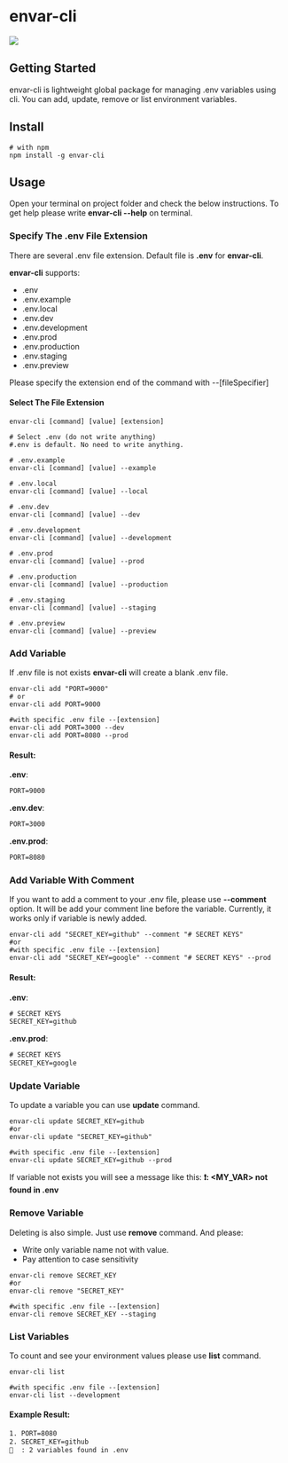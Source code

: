 # envar-cli
![](https://img.shields.io/github/issues/kodcanlisi/envar-cli)

## Getting Started
envar-cli is lightweight global package for managing .env variables using cli. 
You can add, update, remove or list environment variables.

## Install
``` shell
# with npm
npm install -g envar-cli
```

## Usage
Open your terminal on project folder and check the below instructions. To get help please write **envar-cli --help** on terminal.

### Specify The .env File Extension
There are several .env file extension. 
Default file is **.env** for **envar-cli**.

 **envar-cli** supports:
* .env
* .env.example
* .env.local
* .env.dev
* .env.development
* .env.prod
* .env.production
* .env.staging
* .env.preview

Please specify the extension end of the command with --[fileSpecifier]
#### Select The File Extension
``` shell
envar-cli [command] [value] [extension]

# Select .env (do not write anything)
#.env is default. No need to write anything.

# .env.example
envar-cli [command] [value] --example

# .env.local
envar-cli [command] [value] --local

# .env.dev
envar-cli [command] [value] --dev

# .env.development
envar-cli [command] [value] --development

# .env.prod
envar-cli [command] [value] --prod

# .env.production
envar-cli [command] [value] --production

# .env.staging
envar-cli [command] [value] --staging

# .env.preview
envar-cli [command] [value] --preview
```

### Add Variable
If .env file is not exists **envar-cli** will create a blank .env file.

``` shell
envar-cli add "PORT=9000"
# or
envar-cli add PORT=9000

#with specific .env file --[extension]
envar-cli add PORT=3000 --dev
envar-cli add PORT=8080 --prod
```

#### Result:
**.env**:
``` txt
PORT=9000
```

**.env.dev**:
``` txt
PORT=3000
```

**.env.prod**:
``` txt
PORT=8080
```

### Add Variable With Comment
If you want to add a comment to your .env file, please use **--comment** option. It will be add your comment line before the variable. Currently, it works only if variable is newly added.

``` shell
envar-cli add "SECRET_KEY=github" --comment "# SECRET KEYS"
#or
#with specific .env file --[extension]
envar-cli add "SECRET_KEY=google" --comment "# SECRET KEYS" --prod
```
#### Result:
**.env**:
``` txt
# SECRET KEYS
SECRET_KEY=github
```

**.env.prod**:
``` txt
# SECRET KEYS
SECRET_KEY=google
```

### Update Variable
To update a variable you can use **update** command.

``` shell
envar-cli update SECRET_KEY=github
#or
envar-cli update "SECRET_KEY=github"

#with specific .env file --[extension]
envar-cli update SECRET_KEY=github --prod
```

If variable not exists you will see a message like this:
**❗: <MY_VAR> not found in .env**

### Remove Variable
Deleting is also simple. Just use **remove** command.
And please:
* Write only variable name not with value.
* Pay attention to case sensitivity

``` shell
envar-cli remove SECRET_KEY
#or
envar-cli remove "SECRET_KEY"

#with specific .env file --[extension]
envar-cli remove SECRET_KEY --staging
```

### List Variables
To count and see your environment values please use **list** command.

``` shell
envar-cli list

#with specific .env file --[extension]
envar-cli list --development
```

#### Example Result:
``` txt
1. PORT=8080
2. SECRET_KEY=github
📄  : 2 variables found in .env
```